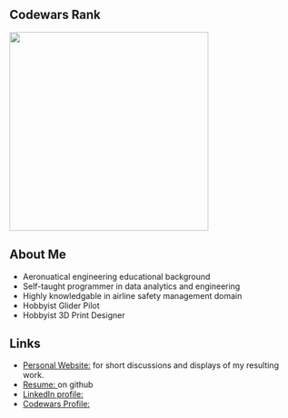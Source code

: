 ## Codewars Rank
<div id="header" align="left">
  <img src="https://www.codewars.com/users/Filpill/badges/large" width="350"/>
</div>

## About Me
- Aeronuatical engineering educational background
- Self-taught programmer in data analytics and engineering
- Highly knowledgable in airline safety management domain
- Hobbyist Glider Pilot
- Hobbyist 3D Print Designer

## Links
- [Personal Website:](https://filpill.github.io/projects/) for short discussions and displays of my resulting work. 
- [Resume: ](https://github.com/Filpill/LaTeX/blob/main/cv/filip-livancic-cv.pdf) on github
- [LinkedIn profile:](https://www.linkedin.com/in/filip-livancic/)
- [Codewars Profile:](https://www.codewars.com/users/Filpill/)
